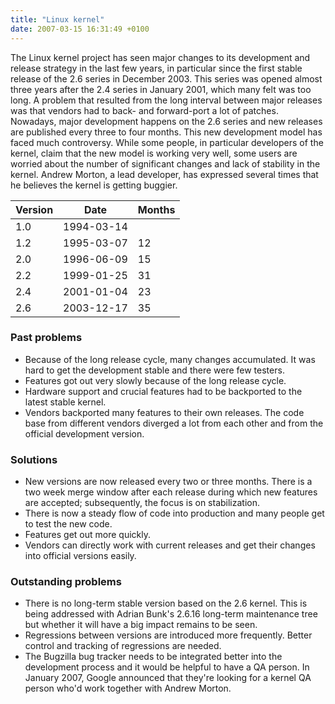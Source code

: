 ```yaml
---
title: "Linux kernel"
date: 2007-03-15 16:31:49 +0100
---
```


The Linux kernel project has seen major changes to its development and
release strategy in the last few years, in particular since the first
stable release of the 2.6 series in December 2003.  This series was opened
almost three years after the 2.4 series in January 2001, which many felt
was too long.  A problem that resulted from the long interval between major
releases was that vendors had to back- and forward-port a lot of patches.
Nowadays, major development happens on the 2.6 series and new releases are
published every three to four months.  This new development model has faced
much controversy.  While some people, in particular developers of the
kernel, claim that the new model is working very well, some users are
worried about the number of significant changes and lack of stability in
the kernel.  Andrew Morton, a lead developer, has expressed several times
that he believes the kernel is getting buggier.

<table class="table table-hover">

<thead>
<tr>
<th>Version</th>
<th>Date</th>
<th>Months</th>
</tr>
</thead>

<tbody>
<tr>
<td>1.0</td>
<td>1994-03-14</td>
<td></td>
</tr>

<tr>
<td>1.2</td>
<td>1995-03-07</td>
<td class="months">12</td>
</tr>

<tr>
<td>2.0</td>
<td>1996-06-09</td>
<td class="months">15</td>
</tr>

<tr>
<td>2.2</td>
<td>1999-01-25</td>
<td class="months">31</td>
</tr>

<tr>
<td>2.4</td>
<td>2001-01-04</td>
<td class="months">23</td>
</tr>

<tr>
<td>2.6</td>
<td>2003-12-17</td>
<td class="months">35</td>
</tr>
</tbody>

</table>

<h3>Past problems</h3>

<ul>

<li>Because of the long release cycle, many changes accumulated.  It was
hard to get the development stable and there were few testers.</li>

<li>Features got out very slowly because of the long release cycle.</li>

<li>Hardware support and crucial features had to be backported to the
latest stable kernel.</li>

<li>Vendors backported many features to their own releases.  The code base
from different vendors diverged a lot from each other and from the official
development version.</li>

</ul>

<h3>Solutions</h3>

<ul>

<li>New versions are now released every two or three months.  There is a
two week merge window after each release during which new features are
accepted; subsequently, the focus is on stabilization.</li>

<li>There is now a steady flow of code into production and many people get
to test the new code.</li>

<li>Features get out more quickly.</li>

<li>Vendors can directly work with current releases and get their changes
into official versions easily.</li>

</ul>

<h3>Outstanding problems</h3>

<ul>

<li>There is no long-term stable version based on the 2.6 kernel.  This is
being addressed with Adrian Bunk's 2.6.16 long-term maintenance tree but
whether it will have a big impact remains to be seen.</li>

<li>Regressions between versions are introduced more frequently.  Better
control and tracking of regressions are needed.</li>

<li>The Bugzilla bug tracker needs to be integrated better into the
development process and it would be helpful to have a QA person.  In
January 2007, Google announced that they're looking for a kernel QA person
who'd work together with Andrew Morton.</li>

</ul>


